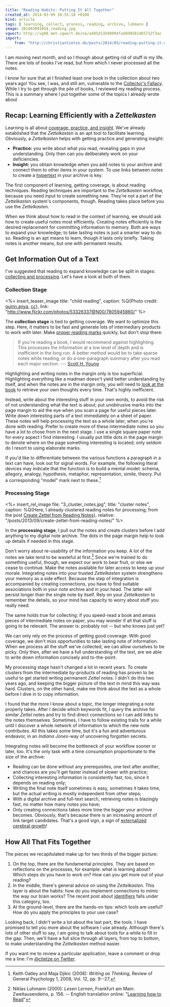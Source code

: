 ```yaml
---
title: "Reading Habits: Putting It All Together"
created_at: 2014-03-09 10:55:18 +0100
kind: article
tags: [ learning, collect, process, reading, archive, luhmann ]
image: 201403091054_reading.jpg
vgwort: http://vg08.met.vgwort.de/na/a485d13b90094fad8d0581d65732f3ac
import:
    from: "http://christiantietze.de/posts/2014/03/reading-putting-it-all-together/"
---
```


I am moving next month, and so I though about getting rid of stuff in my life.  There are lots of books I've read, but from which I never processed all the notes.  

I know for sure that at I finished least one book in the collection about two years ago!  You see, I was, and still am, vulnerable to the [Collector's Fallacy][colfal].  While I try to get through the pile of books, I reviewed my reading process.  This is a summary where I put together some of the topics I already wrote about 

[colfal]: /posts/collectors-fallacy

## Recap: Learning Efficiently with a _Zettelkasten_

Learning is all about [coverage, practice, and insight][learn].  We've already established that the _Zettelkasten_ is an apt tool to facilitate learning.  Obviously, a _Zettelkasten_ helps with getting practice and generating insight:

* **Practice:**  you write about what you read, revealing gaps in your understanding.  Only then can you deliberately work on your deficiencies.
* **Insight:**  you obtain knowledge when you add notes to your archive and connect them to other items in your system.  To use links between notes to create a [hypertext][] in your archive is key.

The first component of learning, getting coverage, is about reading techniques.  Reading techniques are important to the _Zettelkasten_ workflow, because you need input to create something new.  They're not a part of the _Zettelkasten_ system's components, though.  Reading takes place before you use the _Zettelkasten_.

When we think about how to read in the context of learning, we should ask how to create useful notes most efficiently.  Creating notes efficiently is the desired replacement for committing information to memory.  Both are ways to expand your knowledge;  to take lasting notes is just a smarter way to do so.  Reading is an apt means to learn, though it lasts only briefly.  Taking notes is another means, but one with  permanent results.

[hypertext]: http://en.wikipedia.org/wiki/Hypertext
[learn]: /posts/learn-faster-by-writing-zettel-notes

## Get Information Out of a Text

I've suggested that reading to expand knowledge can be split in stages:  [collecting and processing][crzettel].  Let's have a look at both of them.

[crzettel]: /posts/create-zettel-from-reading-notes/

### Collection Stage

<%= insert_teaser_image title: "child reading", caption: %Q{Photo credit: <a href="http://www.flickr.com/photos/quinnanya/">quinn.anya</a>, <a href="http://creativecommons.org/licenses/by-sa/2.0/">cc</a>}, link: "http://www.flickr.com/photos/53326337@N00/7805945860/" %>

The **collection stage** is tied to getting coverage.  We want to optimize this step.  Here, it matters to be fast and generate lots of intermediary products to work with later.  Make [proper reading marks][readmark] quickly, but don't stop there:

> If you're reading a book, I would recommend against highlighting. This processes the information at a low level of depth and is inefficient in the  long run. A better method would be to take sparse notes while reading, or do a one-paragraph summary after you read each major section. --- [Scott H. Young][sy]

Highlighting and writing notes in the margin only is too superficial.  Highlighting everything like a madman doesn't yield better understanding by itself, and when the notes are in the margin only, you will need to [look at the book][colfal] to retrieve your own thoughts every time.  That's highly inefficient.

Instead, write about the interesting stuff in your own words, to avoid the risk of not understanding what the text is about;  put unobtrusive marks into the page margin to aid the eye when you scan a page for useful pieces later.  Write down interesting parts of a text immediately on a sheet of paper.  These notes will help processing the text as a whole later, when you're done with reading.  Prefer to create more of these intermediate notes so you have a lot to chose from in the next stage.  I use a single square paper note for every aspect I find interesting. I usually put little dots in the page margin to denote where on the page something interesting is located;  only seldom do I resort to using elaborate marks.

If you'd like to differentiate between the various functions a paragraph in a text can have, look out for signal words.  For example, the following literal devices may indicate that the function is to build a mental model:  schema, allegory, analogy, hypothesis, metaphor, representation, simile, theory. Put a corresponding "model" mark next to these.[^1]

[^1]: Keith Oatley and Maja Djikic (2008):  _Writing as Thinking_, Review of General Psychology 1, 2008, Vol. 12, pp. 9--27.

[readmark]: /posts/making-proper-marks-in-books
[sy]: http://calnewport.com/blog/2012/10/26/mastering-linear-algebra-in-10-days-astounding-experiments-in-ultra-learning/

### Processing Stage

<%= insert_rel_image file: "3_cluster_notes.jpg", title: "cluster notes", caption: %Q{Here, I already clustered reading notes for processing; from the post <a href="/posts/2013/09/create-zettel-from-reading-notes/">Create Zettel from Reading Notes</a>}, relative: "/posts/2013/09/create-zettel-from-reading-notes/" %>

<!--ct: §201210271413 Notizen verzetteln zum Verfügbarmachen -->

In the **processing stage**, I pull out the notes and create clusters before I add anything to my digital note archive.  The dots in the page margin help to look up details if needed in this stage. 

Don't worry about re-usability of the information you keep.  A lot of the notes we take tend to be wasteful at first.[^2]  Since we're trained to do something useful, though, we expect our work to bear fruit, or else we cease to continue.  Make the notes available for later access to keep up your morale.  Integrating notes into your trusted _Zettelkasten_ system strengthens your memory as a side effect.  Because the step of integration is accompanied by creating connections, you have to find suitable associations both in your note archive and in your head.  The latter will persist longer than the single note by itself.  Rely on your _Zettelkasten_ to remember the details, so your mind has capacity to worry about stuff you really need.

The same holds true for collecting:  if you speed-read a book and amass pieces of intermediate notes on paper, you may wonder if all that stuff is going to be relevant.  The answer is:  probably not -- but who knows just yet?

We can only rely on the process of getting good coverage.  With good coverage, we don't miss opportunities to take lasting note of information.  When we process all the stuff we've collected, we can allow ourselves to be picky.  Only then, after we have a full understanding of the text, are we able to write down information concisely and to-the-point.

My processing stage hasn't changed a lot in recent years.  To create clusters from the intermediate by-products of reading has proven to be useful to get started writing permanent _Zettel_ notes.  I didn't do this two years ago, and keeping the bigger picture of the text in mind this way was hard.  Clusters, on the other hand, make me think about the text as a whole before I dive in to copy information.

I found that the more I know about a topic, the longer integrating a note properly takes.  After I decide which keywords fit, I query the archive for similar _Zettel_ notes and try to find direct connections so I can add links to the notes themselves.  Sometimes, I have to follow existing trails for a while until I discover a whole network of information to which the new note contributes.  All this takes some time, but it's a fun and adventurous endeavor, in an _Indiana Jones_-way of uncovering forgotten secrets.

Integrating notes will become the bottleneck of your workflow sooner or later, too.  It's the only task with a time consumption proportionate to the size of the archive:  

* Reading can be done without any prerequisites, one text after another, and chances are you'll get faster instead of slower with practice; 
* Collecting interesting information is consistently fast, too, since it depends on reading only; 
* Writing the final note itself sometimes is easy, sometimes it takes time, but the actual writing is mostly independent from other steps; 
* With a digital archive and full-text search, retrieving notes is blazingly fast, no matter how many notes you have; 
* Only creating connections takes more time the bigger your archive becomes.  Obviously, that's because there is an increasing amount of link target candidates.  That's a good sign, a sign of [externalized cerebral growth][extmind]!

[^2]: Niklas Luhmann (2000):  _Lesen Lernen_, Frankfurt am Main: Zweitausendeins, p. 156. -- English translation online: "[Learning how to Read](http://luhmann.surge.sh/learning-how-to-read)"


## How All That Fits Together

The pieces we recapitulated make up for two thirds of the bigger picture:

1. On the top, there are the fundamental principles.  They are based on reflections on the processes, for example: what is learning about? Which steps do you have to work on? How can you get more out of your reading?
2. In the middle, there's general advice on using the _Zettelkasten_.  This layer is about the habits:  how do you implement connections to mimic the way our brain works?  The recent post about [identifiers][] falls under this category, too.
3. At the ground-level, there are the hands-on tips:  which tools are useful?  How do you apply the principles to your use case?

Looking back, I didn't write a lot about the last part, the tools.  I have promised to tell you more about the software I use already.  Although there's lots of other stuff to say, I am going to talk about tools for a while to fill in the gap.  Then, we'll have a full slice through all layers, from top to bottom, to make understanding the _Zettelkasten_ method easier.

If you want me to review a particular application, leave a comment or drop me a line: I'm [@ctietze on Twitter](http://twitter.com/ctietze).

[extmind]: /posts/extend-your-mind-and-memory-with-a-zettelkasten/
[identifiers]: /posts/add-identity
